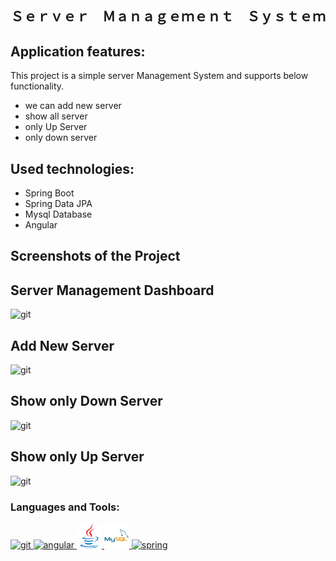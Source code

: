 ## ﻿Ｓｅｒｖｅｒ　Ｍａｎａｇｅｍｅｎｔ　Ｓｙｓｔｅｍ

## Application features:
This project is a simple server Management System and supports below functionality. 
-  we can add new server 
- show all server
- only Up Server 
- only down server

## Used technologies:
- Spring Boot
- Spring Data JPA
- Mysql Database
- Angular

<h2 align="left"> Screenshots of the Project  </h1>

## Server Management Dashboard
![git](https://user-images.githubusercontent.com/57706022/156340653-cc62bc0a-6edc-454d-bf56-0457c5eb1588.png)

## Add New Server
![git](https://user-images.githubusercontent.com/57706022/156338688-a590b62d-b243-49d4-a63c-26dd2838a7ce.png)

##  Show only Down Server
![git](https://user-images.githubusercontent.com/57706022/156338678-f5e5ed39-a0f3-4ae4-aa6b-4a1bbac52cfc.png)

## Show only Up Server
![git](https://user-images.githubusercontent.com/57706022/156340666-de71ef5f-b02d-4769-be17-117f7ccd8a9b.png)

<h3 align="left">Languages and Tools:</h3>
<p align="left"> <a href="https://git-scm.com/" target="_blank" rel="noreferrer">
  <img src="https://www.vectorlogo.zone/logos/git-scm/git-scm-icon.svg" alt="git" width="40" height="40"/> 
  </a> <a href="https://www.w3.org/angular/" target="_blank" rel="noreferrer">
  <img src="https://angular.io/assets/images/logos/angular/angular.svg" alt="angular" width="40" height="40"/> </a> <a href="https://www.java.com" target="_blank" rel="noreferrer"> <img src="https://raw.githubusercontent.com/devicons/devicon/master/icons/java/java-original.svg" alt="java" width="40" height="40"/> </a> <a href="https://www.mysql.com/" target="_blank" rel="noreferrer"> <img src="https://raw.githubusercontent.com/devicons/devicon/master/icons/mysql/mysql-original-wordmark.svg" alt="mysql" width="40" height="40"/> </a> <a href="https://spring.io/" target="_blank" rel="noreferrer"> <img src="https://www.vectorlogo.zone/logos/springio/springio-icon.svg" alt="spring" width="40" height="40"/> </a> </p>





